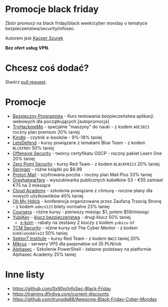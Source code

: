 # Promocje black friday
Zbiór promocji na black friday/black week/cyber monday o tematyce bezpieczeństwa/security/infosec.

Autorem jest [Kacper Szurek](https://youtube.com/c/kacperszurek)

**Bez ofert usług VPN**.

# Chcesz coś dodać?
Stwórz [pull request](https://github.com/kacperszurek/blackfriday/pulls).

# Promocje

* [Bezpieczny Programista](https://sklep.szurek.tv/bezpieczny-programista) - Kurs testowania bezpieczeństwa aplikacji webowych dla początkujących [autopromocja]
* [TryHackmeMe](https://tryhackme.com/) - specjalne "maszyny" do nauki - z kodem `AOC2023` roczny plan premium 20% taniej
* [Kindle](https://www.amazon.pl/deal/0c59ab87?showVariations=true) - czytnik e-booków - 9%-18% taniej
* [LetsDefend](https://letsdefend.io/#pricing) - kursy powiązane z tematami Blue Team - z kodem `BLCKFRDY` 50% taniej
* [Offensive Security](https://www.offsec.com/products/learn-one/) - twórcy certyfikatu OSCP - roczny pakiet Learn One 20% taniej
* [Zero Point Security](https://training.zeropointsecurity.co.uk/) - kursy Red Team - z kodem `BLACKFRI23` 20% taniej
* [Springer](https://link.springer.com/shop/springernature/cyber-fixed-price-sale-cybersecurity-ethicalhacking/en-us/) - różne książki po $6.99
* [Proton Mail](https://proton.me/mail/black-friday) - szyfrowana poczta - roczny plan Mail Plus 33% taniej
* [Grayhatwarfare](https://grayhatwarfare.com/packages) - wyszukiwarka publicznych kubełków S3 - €55 zamiast €75 na 3 miesiące
* [Cloud Academy](https://cloudacademy.com/early-bird-black-friday-2023/) - szkolenia powiązane z chmurą - roczne plany dla nowych użytkowników 40% taniej
* [Oh My H@ck](https://omhconf.pl/) - konferencja organizowana przez Zaufaną Trzecią Stronę - z kodem `admin123` bilety normalne 23% taniej
* [Coursera](https://www.coursera.org/courseraplus/special/onedollar-nov-2023) - różne kursy - pierwszy miesiąc $1, potem $59/miesiąc
* [YubiKey](https://www.yubico.com/gb/store/2023/cyber-week/) - [klucz bezpieczeństwa](https://blog.szurek.tv/post/yubikey/) - drugi klucz 50% taniej
  * [x-kom](https://promocje.x-kom.pl/yubico) - rabaty na zestawy 2 kluczy z kodem `yubico-bf`
* [TCM Security](https://academy.tcm-sec.com/courses/) - różne kursy od The Cyber Mentor - z kodem `GobbleGobble23` 50% taniej
* [Sektor7 Institute](https://institute.sektor7.net/?coupon=BW23) - kursy Red Team - z kodem `BW23` taniej 20%
* [Mikrus](https://mikr.us/) - serwery VPS dla pasjonatów od 35 PLN/rok
* [Alphasec](https://alphasec.pl/ironps-black) - Szkolenie PowerShell - żelazne podstawy na platformie Alphasec Academy 25% taniej

# Inne listy

* https://github.com/0x90n/InfoSec-Black-Friday
* https://training.dfirdiva.com/current-discounts
* https://github.com/trungdq88/Awesome-Black-Friday-Cyber-Monday
